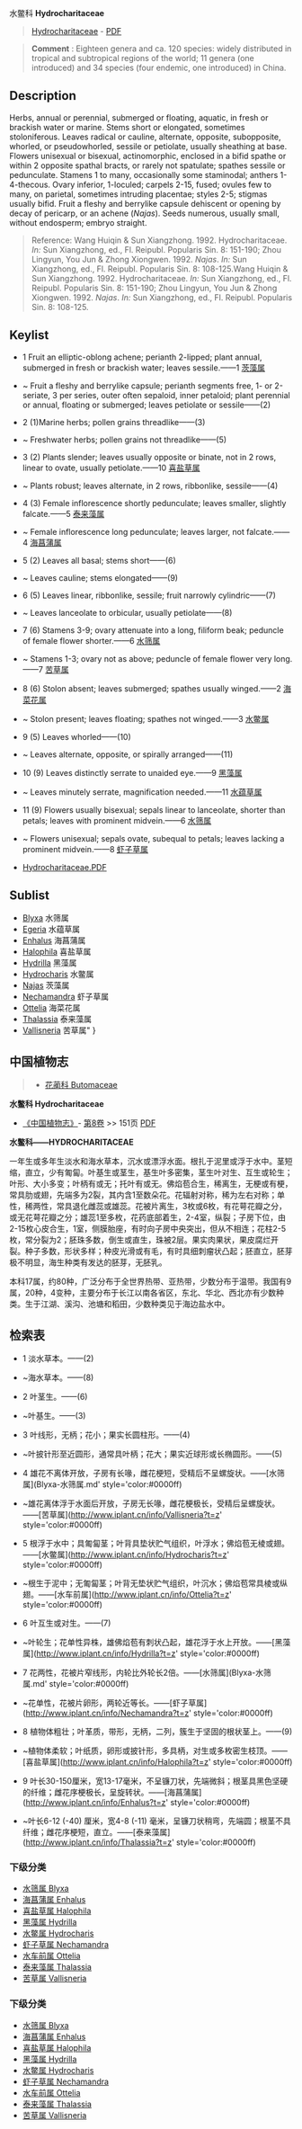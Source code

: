 水鳖科 **Hydrocharitaceae**

> [Hydrocharitaceae](http://www.iplant.cn/info/Hydrocharitaceae?t=foc) - [PDF](http://www.iplant.cn/foc/pdf/Hydrocharitaceae.pdf)

> **Comment** : 
> Eighteen genera and ca. 120 species: widely distributed in tropical and subtropical regions of the world; 11 genera (one introduced) and 34 species (four endemic, one introduced) in China.

## Description

Herbs, annual or perennial, submerged or floating, aquatic, in fresh or brackish water or marine. Stems short or elongated, sometimes stoloniferous. Leaves radical or cauline, alternate, opposite, subopposite, whorled, or pseudowhorled, sessile or petiolate, usually sheathing at base. Flowers unisexual or bisexual, actinomorphic, enclosed in a bifid spathe or within 2 opposite spathal bracts, or rarely not spatulate; spathes sessile or pedunculate. Stamens 1 to many, occasionally some staminodal; anthers 1-4-thecous. Ovary inferior, 1-loculed; carpels 2-15, fused; ovules few to many, on parietal, sometimes intruding placentae; styles 2-5; stigmas usually bifid. Fruit a fleshy and berrylike capsule dehiscent or opening by decay of pericarp, or an achene (*Najas*). Seeds numerous, usually small, without endosperm; embryo straight.

> Reference: 
> Wang Huiqin & Sun Xiangzhong. 1992. Hydrocharitaceae. *In:* Sun Xiangzhong, ed., Fl. Reipubl. Popularis Sin. 8: 151-190; Zhou Lingyun, You Jun & Zhong Xiongwen. 1992. *Najas*. *In:* Sun Xiangzhong, ed., Fl. Reipubl. Popularis Sin. 8: 108-125.Wang Huiqin & Sun Xiangzhong. 1992. Hydrocharitaceae. *In:* Sun Xiangzhong, ed., Fl. Reipubl. Popularis Sin. 8: 151-190; Zhou Lingyun, You Jun & Zhong Xiongwen. 1992. *Najas*. *In:* Sun Xiangzhong, ed., Fl. Reipubl. Popularis Sin. 8: 108-125.

## Keylist

* 1 Fruit an elliptic-oblong achene; perianth 2-lipped; plant annual, submerged in fresh or brackish water; leaves sessile.——1  [茨藻属](http://www.iplant.cn/info/Najas?t=foc)
* ~ Fruit a fleshy and berrylike capsule; perianth segments free, 1- or 2-seriate, 3 per series, outer often sepaloid, inner petaloid; plant perennial or annual, floating or submerged; leaves petiolate or sessile——(2)

* 2 (1)Marine herbs; pollen grains threadlike——(3)
* ~ Freshwater herbs; pollen grains not threadlike——(5)

* 3 (2) Plants slender; leaves usually opposite or binate, not in 2 rows, linear to ovate, usually petiolate.——10  [喜盐草属](http://www.iplant.cn/info/Halophila?t=foc)
* ~ Plants robust; leaves alternate, in 2 rows, ribbonlike, sessile——(4)

* 4 (3) Female inflorescence shortly pedunculate; leaves smaller, slightly falcate.——5  [泰来藻属](http://www.iplant.cn/info/Thalassia?t=foc)
* ~ Female inflorescence long pedunculate; leaves larger, not falcate.——4  [海菖蒲属](http://www.iplant.cn/info/Enhalus?t=foc)

* 5 (2) Leaves all basal; stems short——(6)
* ~ Leaves cauline; stems elongated——(9)

* 6 (5) Leaves linear, ribbonlike, sessile; fruit narrowly cylindric——(7)
* ~ Leaves lanceolate to orbicular, usually petiolate——(8)

* 7 (6) Stamens 3-9; ovary attenuate into a long, filiform beak; peduncle of female flower shorter.——6  [水筛属](http://www.iplant.cn/info/Blyxa?t=foc)
* ~ Stamens 1-3; ovary not as above; peduncle of female flower very long.——7  [苦草属](http://www.iplant.cn/info/Vallisneria?t=foc)

* 8 (6) Stolon absent; leaves submerged; spathes usually winged.——2  [海菜花属](http://www.iplant.cn/info/Ottelia?t=foc)
* ~ Stolon present; leaves floating; spathes not winged.——3  [水鳖属](http://www.iplant.cn/info/Hydrocharis?t=foc)

* 9 (5) Leaves whorled——(10)
* ~ Leaves alternate, opposite, or spirally arranged——(11)

* 10 (9) Leaves distinctly serrate to unaided eye.——9  [黑藻属](http://www.iplant.cn/info/Hydrilla?t=foc)
* ~ Leaves minutely serrate, magnification needed.——11  [水蕴草属](http://www.iplant.cn/info/Egeria?t=foc)

* 11 (9) Flowers usually bisexual; sepals linear to lanceolate, shorter than petals; leaves with prominent midvein.——6  [水筛属](http://www.iplant.cn/info/Blyxa?t=foc)
* ~ Flowers unisexual; sepals ovate, subequal to petals; leaves lacking a prominent midvein.——8  [虾子草属](http://www.iplant.cn/info/Nechamandra?t=foc)

* [Hydrocharitaceae.PDF](http://www.iplant.cn/foc/pdf/Hydrocharitaceae.pdf)

## Sublist

* [Blyxa](http://www.iplant.cn/info/Blyxa?t=foc)
 水筛属
* [Egeria](http://www.iplant.cn/info/Egeria?t=foc)
 水蕴草属
* [Enhalus](http://www.iplant.cn/info/Enhalus?t=foc)
 海菖蒲属
* [Halophila](http://www.iplant.cn/info/Halophila?t=foc)
 喜盐草属
* [Hydrilla](http://www.iplant.cn/info/Hydrilla?t=foc)
 黑藻属
* [Hydrocharis](http://www.iplant.cn/info/Hydrocharis?t=foc)
 水鳖属
* [Najas](http://www.iplant.cn/info/Najas?t=foc)
 茨藻属
* [Nechamandra](http://www.iplant.cn/info/Nechamandra?t=foc)
 虾子草属
* [Ottelia](http://www.iplant.cn/info/Ottelia?t=foc)
 海菜花属
* [Thalassia](http://www.iplant.cn/info/Thalassia?t=foc)
 泰来藻属
* [Vallisneria](http://www.iplant.cn/info/Vallisneria?t=foc) 苦草属"
}
## 中国植物志

> * [花蔺科  Butomaceae](Butomaceae-花蔺科.md)

**水鳖科 Hydrocharitaceae**

* [《中国植物志》](http://www.iplant.cn/frps)- [第8卷](http://www.iplant.cn/frps/vol/8) >> 151页 [PDF](http://www.iplant.cn/frps/pdf/8/151z.pdf)

**水鳖科——HYDROCHARITACEAE**

一年生或多年生淡水和海水草本，沉水或漂浮水面。根扎于泥里或浮于水中。茎短缩，直立，少有匍匐。叶基生或茎生，基生叶多密集，茎生叶对生、互生或轮生；叶形、大小多变；叶柄有或无；托叶有或无。佛焰苞合生，稀离生，无梗或有梗，常具肋或翅，先端多为2裂，其内含1至数朵花。花辐射对称，稀为左右对称；单性，稀两性，常具退化雌蕊或雄蕊。花被片离生，3枚或6枚，有花萼花瓣之分，或无花萼花瓣之分；雄蕊1至多枚，花药底部着生，2-4室，纵裂；子房下位，由2-15枚心皮合生，1室，侧膜胎座，有时向子房中央突出，但从不相连；花柱2-5枚，常分裂为2；胚珠多数，倒生或直生，珠被2层。果实肉果状，果皮腐烂开裂。种子多数，形状多样；种皮光滑或有毛，有时具细刺瘤状凸起；胚直立，胚芽极不明显，海生种类有发达的胚芽，无胚乳。

本科17属，约80种，广泛分布于全世界热带、亚热带，少数分布于温带。我国有9属，20种，4变种，主要分布于长江以南各省区，东北、华北、西北亦有少数种类。生于江湖、溪沟、池塘和稻田，少数种类见于海边盐水中。

## 检索表

* 1 淡水草本。——(2)
* ~海水草本。——(8)

* 2 叶茎生。——(6)
* ~叶基生。——(3)

* 3 叶线形，无柄；花小；果实长圆柱形。——(4)
* ~叶披针形至近圆形，通常具叶柄；花大；果实近球形或长椭圆形。——(5)

* 4 雄花不离体开放，子房有长喙，雌花梗短，受精后不呈螺旋状。——[水筛属](Blyxa-水筛属.md'  style='color:#0000ff)

* ~雄花离体浮于水面后开放，子房无长喙，雌花梗极长，受精后呈螺旋状。——[苦草属](http://www.iplant.cn/info/Vallisneria?t=z'  style='color:#0000ff)

* 5 根浮于水中；具匍匐茎；叶背具垫状贮气组织，叶浮水；佛焰苞无棱或翅。——[水鳖属](http://www.iplant.cn/info/Hydrocharis?t=z'  style='color:#0000ff)

* ~根生于泥中；无匍匐茎；叶背无垫状贮气组织，叶沉水；佛焰苞常具棱或纵翅。——[水车前属](http://www.iplant.cn/info/Ottelia?t=z'  style='color:#0000ff)

* 6 叶互生或对生。——(7)
* ~叶轮生；花单性异株，雄佛焰苞有刺状凸起，雄花浮于水上开放。——[黑藻属](http://www.iplant.cn/info/Hydrilla?t=z'  style='color:#0000ff)

* 7 花两性，花被片窄线形，内轮比外轮长2倍。——[水筛属](Blyxa-水筛属.md'  style='color:#0000ff)

* ~花单性，花被片卵形，两轮近等长。——[虾子草属](http://www.iplant.cn/info/Nechamandra?t=z'  style='color:#0000ff)

* 8 植物体粗壮；叶革质，带形，无柄，二列，簇生于坚固的根状茎上。——(9)
* ~植物体柔软；叶纸质，卵形或披针形，多具柄，对生或多枚密生枝顶。——[喜盐草属](http://www.iplant.cn/info/Halophila?t=z'  style='color:#0000ff)

* 9 叶长30-150厘米，宽13-17毫米，不呈镰刀状，先端微斜；根茎具黑色坚硬的纤维；雌花序梗极长，呈旋转状。——[海菖蒲属](http://www.iplant.cn/info/Enhalus?t=z'  style='color:#0000ff)

* ~叶长6-12 (-40) 厘米，宽4-8 (-11) 毫米，呈镰刀状稍弯，先端圆；根茎不具纤维；雌花序梗短，直立。——[泰来藻属](http://www.iplant.cn/info/Thalassia?t=z'  style='color:#0000ff)

### 下级分类
* [水筛属  Blyxa](Blyxa-水筛属.md)
* [海菖蒲属  Enhalus](http://www.iplant.cn/info/Enhalus?t=z)
* [喜盐草属  Halophila](http://www.iplant.cn/info/Halophila?t=z)
* [黑藻属  Hydrilla](http://www.iplant.cn/info/Hydrilla?t=z)
* [水鳖属  Hydrocharis](http://www.iplant.cn/info/Hydrocharis?t=z)
* [虾子草属  Nechamandra](http://www.iplant.cn/info/Nechamandra?t=z)
* [水车前属  Ottelia](http://www.iplant.cn/info/Ottelia?t=z)
* [泰来藻属  Thalassia](http://www.iplant.cn/info/Thalassia?t=z)
* [苦草属  Vallisneria](http://www.iplant.cn/info/Vallisneria?t=z)

### 下级分类
* [水筛属  Blyxa](http://www.iplant.cn/info/sp/Blyxa?t=z)
* [海菖蒲属  Enhalus](http://www.iplant.cn/info/sp/Enhalus?t=z)
* [喜盐草属  Halophila](http://www.iplant.cn/info/sp/Halophila?t=z)
* [黑藻属  Hydrilla](http://www.iplant.cn/info/sp/Hydrilla?t=z)
* [水鳖属  Hydrocharis](http://www.iplant.cn/info/sp/Hydrocharis?t=z)
* [虾子草属  Nechamandra](http://www.iplant.cn/info/sp/Nechamandra?t=z)
* [水车前属  Ottelia](http://www.iplant.cn/info/sp/Ottelia?t=z)
* [泰来藻属  Thalassia](http://www.iplant.cn/info/sp/Thalassia?t=z)
* [苦草属  Vallisneria](http://www.iplant.cn/info/sp/Vallisneria?t=z)
